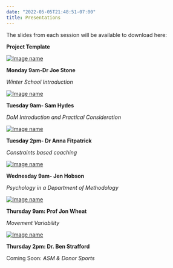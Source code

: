 ```yaml
---
date: "2022-05-05T21:48:51-07:00"
title: Presentations
---
```


The slides from each session will be available to download here:

**Project Template**

[![Image name](/./slides/presentation_gudie.png)](/./slides/Presention_gudie.pptx)

**Monday 9am-Dr Joe Stone**

*Winter School Introduction*

[![Image name](/./slides/js_mon_9.png)](/./slides/js_mon_9_web.pdf)

**Tuesday 9am- Sam Hydes**

*DoM Introduction and Practical Consideration*

[![Image name](/./slides/DoM_pic.png)](/./slides/DoM.pdf)

**Tuesday 2pm- Dr Anna Fitpatrick**

*Constraints based coaching*

[![Image name](/./slides/anna.png)](/./slides/anna.pdf)

**Wednesday 9am- Jen Hobson**

*Psychology in a Department of Methodology*

[![Image name](/./slides/jen.png)](/./slides/jen.pdf)

**Thursday 9am: Prof Jon Wheat**

*Movement Variability*

[![Image name](/./slides/jon.png)](/./slides/jon.pdf)

**Thursday 2pm: Dr. Ben Strafford**

Coming Soon: *ASM & Donor Sports*
